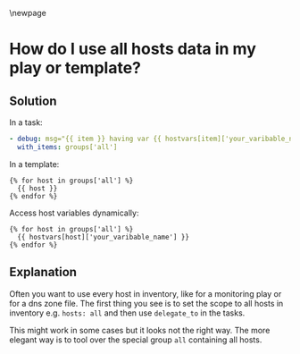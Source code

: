 \newpage

# How do I use all hosts data in my play or template?

## Solution

In a task:

~~~yaml
- debug: msg="{{ item }} having var {{ hostvars[item]['your_varibable_name'] }}"
  with_items: groups['all']
~~~

In a template:

~~~jinja
{% for host in groups['all'] %}
  {{ host }}
{% endfor %}
~~~

Access host variables dynamically:

~~~jinja
{% for host in groups['all'] %}
  {{ hostvars[host]['your_varibable_name'] }}
{% endfor %}
~~~

## Explanation

Often you want to use every host in inventory, like for a monitoring play or for a dns zone file. The first thing you see is to set the scope to all hosts in inventory e.g. `hosts: all` and then use `delegate_to` in the tasks.

This might work in some cases but it looks not the right way. The more elegant way is to tool over the special group `all` containing all hosts.

